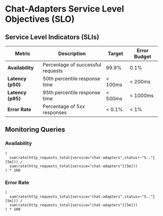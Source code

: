 # Chat-Adapters Service Level Objectives (SLO)

## Service Level Indicators (SLIs)

| Metric | Description | Target | Error Budget |
|--------|-------------|---------|--------------|
| **Availability** | Percentage of successful requests | 99.9% | 0.1% |
| **Latency (p50)** | 50th percentile response time | < 100ms | < 200ms |
| **Latency (p95)** | 95th percentile response time | < 500ms | < 1000ms |
| **Error Rate** | Percentage of 5xx responses | < 0.1% | < 1% |

## Monitoring Queries

### Availability
```promql
(
  sum(rate(http_requests_total{service="chat-adapters",status!~"5.."}[5m])) /
  sum(rate(http_requests_total{service="chat-adapters"}[5m]))
) * 100
```

### Error Rate
```promql
(
  sum(rate(http_requests_total{service="chat-adapters",status=~"5.."}[5m])) /
  sum(rate(http_requests_total{service="chat-adapters"}[5m]))
) * 100
```